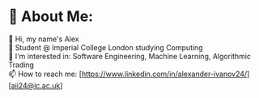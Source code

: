 # 💫 About Me:
👋 Hi, my name's Alex<br>🌱 Student @ Imperial College London studying Computing<br>👀 I'm interested in: Software Engineering, Machine Learning, Algorithmic Trading<br>📫 How to reach me: [https://www.linkedin.com/in/alexander-ivanov24/] [aii24@ic.ac.uk]
